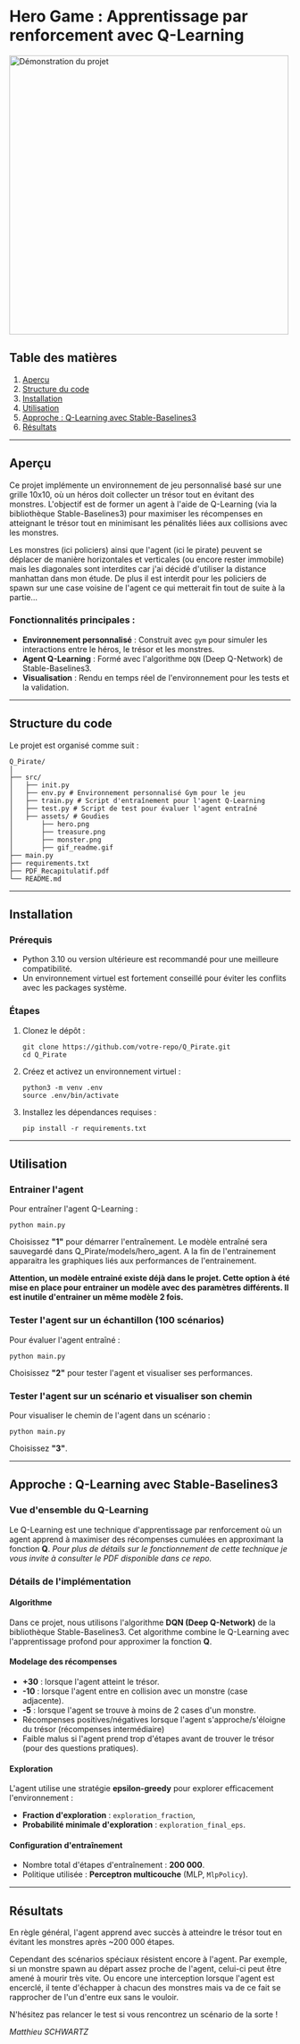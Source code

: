 # Hero Game : Apprentissage par renforcement avec Q-Learning

<img src="src/assets/read.gif" alt="Démonstration du projet" width="500">

## Table des matières
1. [Aperçu](#aperçu)
2. [Structure du code](#structure-du-code)
3. [Installation](#installation)
4. [Utilisation](#utilisation)
5. [Approche : Q-Learning avec Stable-Baselines3](#approche-q-learning-avec-stable-baselines3)
6. [Résultats](#résultats)

---

## Aperçu

Ce projet implémente un environnement de jeu personnalisé basé sur une grille 10x10, où un héros doit collecter un trésor tout en évitant des monstres. L'objectif est de former un agent à l'aide de Q-Learning (via la bibliothèque Stable-Baselines3) pour maximiser les récompenses en atteignant le trésor tout en minimisant les pénalités liées aux collisions avec les monstres.

Les monstres (ici policiers) ainsi que l'agent (ici le pirate) peuvent se déplacer de manière horizontales et verticales (ou encore rester immobile) mais les diagonales sont interdites car j'ai décidé d'utiliser la distance manhattan dans mon étude. De plus il est interdit pour les policiers de spawn sur une case voisine de l'agent ce qui metterait fin tout de suite à la partie...

### Fonctionnalités principales :
- **Environnement personnalisé** : Construit avec `gym` pour simuler les interactions entre le héros, le trésor et les monstres.
- **Agent Q-Learning** : Formé avec l'algorithme `DQN` (Deep Q-Network) de Stable-Baselines3.
- **Visualisation** : Rendu en temps réel de l'environnement pour les tests et la validation.

---

## Structure du code

Le projet est organisé comme suit :

```
Q_Pirate/
│
├── src/
│   ├── init.py 
│   ├── env.py # Environnement personnalisé Gym pour le jeu
│   ├── train.py # Script d'entraînement pour l'agent Q-Learning
│   ├── test.py # Script de test pour évaluer l'agent entraîné
│   ├── assets/ # Goudies
│       ├── hero.png
│       ├── treasure.png
│       ├── monster.png
│       ├── gif_readme.gif
├── main.py 
├── requirements.txt
├── PDF_Recapitulatif.pdf
└── README.md 
```

---

## Installation 

### Prérequis
- Python 3.10 ou version ultérieure est recommandé pour une meilleure compatibilité.
- Un environnement virtuel est fortement conseillé pour éviter les conflits avec les packages système.

### Étapes
1. Clonez le dépôt :
   ```
   git clone https://github.com/votre-repo/Q_Pirate.git
   cd Q_Pirate
   ```
2. Créez et activez un environnement virtuel :
   ```
   python3 -m venv .env
   source .env/bin/activate
   ```
3. Installez les dépendances requises :
   ```
   pip install -r requirements.txt
   ```

--- 

## Utilisation

### Entrainer l'agent

Pour entraîner l'agent Q-Learning :
```
python main.py
```

Choisissez **"1"** pour démarrer l'entraînement. Le modèle entraîné sera sauvegardé dans Q_Pirate/models/hero_agent.
A la fin de l'entrainement apparaitra les graphiques liés aux performances de l'entrainement.

**Attention, un modèle entrainé existe déjà dans le projet. Cette option à été mise en place pour entrainer un modèle avec des paramètres différents. Il est inutile d'entrainer un même modèle 2 fois.**

### Tester l'agent sur un échantillon (100 scénarios)

Pour évaluer l'agent entraîné :
```
python main.py
```

Choisissez **"2"** pour tester l'agent et visualiser ses performances.

### Tester l'agent sur un scénario et visualiser son chemin

Pour visualiser le chemin de l'agent dans un scénario :
```
python main.py
```

Choisissez **"3"**.

---

## Approche : Q-Learning avec Stable-Baselines3

### Vue d'ensemble du Q-Learning

Le Q-Learning est une technique d'apprentissage par renforcement où un agent apprend à maximiser des récompenses cumulées en approximant la fonction **Q**. _Pour plus de détails sur le fonctionnement de cette technique je vous invite à consulter le PDF disponible dans ce repo._

### Détails de l'implémentation

#### Algorithme
Dans ce projet, nous utilisons l'algorithme **DQN (Deep Q-Network)** de la bibliothèque Stable-Baselines3. Cet algorithme combine le Q-Learning avec l'apprentissage profond pour approximer la fonction **Q**.

#### Modelage des récompenses
- **+30** : lorsque l'agent atteint le trésor.
- **-10** : lorsque l'agent entre en collision avec un monstre (case adjacente).
- **-5** : lorsque l'agent se trouve à moins de 2 cases d'un monstre.
- Récompenses positives/négatives lorsque l'agent s'approche/s'éloigne du trésor (récompenses intermédiaire)
- Faible malus si l'agent prend trop d'étapes avant de trouver le trésor (pour des questions pratiques).

#### Exploration
L'agent utilise une stratégie **epsilon-greedy** pour explorer efficacement l'environnement :
- **Fraction d'exploration** : `exploration_fraction`,
- **Probabilité minimale d'exploration** : `exploration_final_eps`.

#### Configuration d'entraînement
- Nombre total d'étapes d'entraînement : **200 000**.
- Politique utilisée : **Perceptron multicouche** (MLP, `MlpPolicy`).


--- 

## Résultats

En règle général, l'agent apprend avec succès à atteindre le trésor tout en évitant les monstres après ~200 000 étapes.

Cependant des scénarios spéciaux résistent encore à l'agent. Par exemple, si un monstre spawn au départ assez proche de l'agent, celui-ci peut être amené à mourir très vite. Ou encore une interception lorsque l'agent est encerclé, il tente d'échapper à chacun des monstres mais va de ce fait se rapprocher de l'un d'entre eux sans le vouloir. 


N'hésitez pas relancer le test si vous rencontrez un scénario de la sorte !



_Matthieu SCHWARTZ_

















